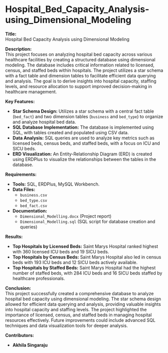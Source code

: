 # Hospital_Bed_Capacity_Analysis-using_Dimensional_Modeling

**Title:**  
Hospital Bed Capacity Analysis using Dimensional Modeling  

**Description:**  
This project focuses on analyzing hospital bed capacity across various healthcare facilities by creating a structured database using dimensional modeling. The database includes critical information related to licensed, census, and staffed beds within hospitals. The project utilizes a star schema with a fact table and dimension tables to facilitate efficient data querying and analysis. The goal is to derive insights into hospital capacity, staffing levels, and resource allocation to support improved decision-making in healthcare management.

**Key Features:**  
- **Star Schema Design:** Utilizes a star schema with a central fact table (`bed_fact`) and two dimension tables (`business` and `bed_type`) to organize and analyze hospital bed data.
- **SQL Database Implementation:** The database is implemented using SQL, with tables created and populated using CSV data.
- **Data Analysis:** SQL queries are used to analyze key metrics such as licensed beds, census beds, and staffed beds, with a focus on ICU and SICU beds.
- **ERD Visualization:** An Entity-Relationship Diagram (ERD) is created using ERDPlus to visualize the relationships between the tables in the database.

**Requirements:**  
- **Tools:** SQL, ERDPlus, MySQL Workbench.
- **Data Files:**  
  - `business.csv`  
  - `bed_type.csv`  
  - `bed_fact.csv`  
- **Documentation:**  
  - `Dimensional_Modelling.docx` (Project report)  
  - `Dimensional_Modelling.sql` (SQL script for database creation and queries)

**Results:**  
- **Top Hospitals by Licensed Beds:** Saint Marys Hospital ranked highest with 360 licensed ICU beds and 19 SICU beds.
- **Top Hospitals by Census Beds:** Saint Marys Hospital also led in census beds with 193 ICU beds and 12 SICU beds actively available.
- **Top Hospitals by Staffed Beds:** Saint Marys Hospital had the highest number of staffed beds, with 284 ICU beds and 16 SICU beds staffed by healthcare professionals.

**Conclusion:**  
This project successfully created a comprehensive database to analyze hospital bed capacity using dimensional modeling. The star schema design allowed for efficient data querying and analysis, providing valuable insights into hospital capacity and staffing levels. The project highlighted the importance of licensed, census, and staffed beds in managing hospital resources effectively. Future improvements could include advanced SQL techniques and data visualization tools for deeper analysis.

**Contributors:**  
- **Akhila Singaraju** 

